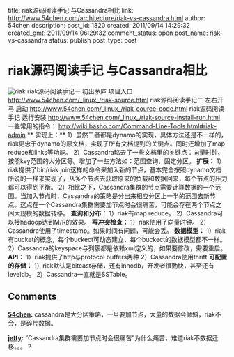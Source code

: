 title: riak源码阅读手记 与Cassandra相比
link: http://www.54chen.com/architecture/riak-vs-cassandra.html
author: 54chen
description: 
post_id: 1820
created: 2011/09/14 14:29:32
created_gmt: 2011/09/14 06:29:32
comment_status: open
post_name: riak-vs-cassandra
status: publish
post_type: post

# riak源码阅读手记 与Cassandra相比

![riak](http://wiki.basho.com/images/logo_wiki.png) riak源码阅读手记一 初出茅庐 项目入口 http://www.54chen.com/_linux_/riak-source.html riak源码阅读手记二 左右开弓 启动 http://www.54chen.com/_linux_/riak-cource-code.html riak源码阅读手记 运行安装 http://www.54chen.com/_linux_/riak-source-install-run.html 一些常用的指令： http://wiki.basho.com/Command-Line-Tools.html#riak-admin ** 实现上：** 1）虽然二者都是dynamo的实现，具体方法还是不一样的，riak更忠于dynamo的原文档，实现了所有文档提到的关键点。同时还增加了map reduce和links等功能。 2）Cassandra略去了一些文档里的关键点：向量时钟、按照key范围的大分区等。增加了一些方法如：范围查询、固定分区。 **扩展：** 1） riak提供了bin/riak join这样的命令来加入新的节点，基本完全按照dynamo文档所说的一样来实现了，从多个节点去获取原来的负载和数据回来，每个节点的压力都可以得到平衡。 2）相比之下，Cassandra集群的节点需要计算数据的一个范围。当加入节点时，Cassandra的策略是分出来相应分区上一半的范围去新节点。这点在一个Cassandra集群需要加节点时会很痛苦，可能会存在两个节点之间大规模的数据转移。 **查询和分布：** 1）riak有map reduce。 2）Cassandra可以接hadoop达到M/R的效果。 **写冲突检查：** 1）riak使用了向量时钟。 2）Cassandra使用了timestamp。如果时间有问题，可能会丢。 **数据模型：** 1）riak有bucket的概念，每个buckect可动态建立，每个buckect的数据模型都不一样。 2）Cassandra的keyspace与列簇都是依赖xml定义的，如果要修改，需要重启。 **API：** 1）riak提供了http与protocol buffers两种 2）Cassandra使用thrift **可配置的存储：** 1）riak默认是bitcast存储，还有innodb，开发者很勤快，甚至还有leveldb。 2）Cassandra一直就是SSTable。

## Comments

**[54chen](#13949 "2011-11-01 19:39:12"):** cassandra是大分区策略，一旦要加节点，大量的数据会倾斜，riak不会，是碎片数据。

**[jetty](#13935 "2011-10-28 00:06:46"):** “Cassandra集群需要加节点时会很痛苦”为什么痛苦，难道riak不数据迁移。。。？

